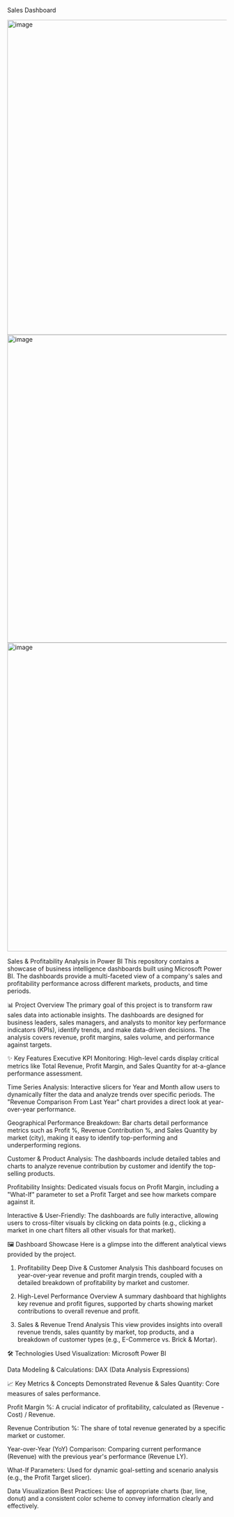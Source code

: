 Sales Dashboard

<img width="1193" height="721" alt="image" src="https://github.com/user-attachments/assets/01263a5d-7441-46db-bee6-054457773425" />

<img width="1166" height="705" alt="image" src="https://github.com/user-attachments/assets/198cafbc-6601-4346-9a8d-80326da80350" />

<img width="1160" height="707" alt="image" src="https://github.com/user-attachments/assets/4f40bdb6-ee12-43fb-be15-a22b7947461a" />

Sales & Profitability Analysis in Power BI
This repository contains a showcase of business intelligence dashboards built using Microsoft Power BI. The dashboards provide a multi-faceted view of a company's sales and profitability performance across different markets, products, and time periods.

📊 Project Overview
The primary goal of this project is to transform raw sales data into actionable insights. The dashboards are designed for business leaders, sales managers, and analysts to monitor key performance indicators (KPIs), identify trends, and make data-driven decisions. The analysis covers revenue, profit margins, sales volume, and performance against targets.

✨ Key Features
Executive KPI Monitoring: High-level cards display critical metrics like Total Revenue, Profit Margin, and Sales Quantity for at-a-glance performance assessment.

Time Series Analysis: Interactive slicers for Year and Month allow users to dynamically filter the data and analyze trends over specific periods. The "Revenue Comparison From Last Year" chart provides a direct look at year-over-year performance.

Geographical Performance Breakdown: Bar charts detail performance metrics such as Profit %, Revenue Contribution %, and Sales Quantity by market (city), making it easy to identify top-performing and underperforming regions.

Customer & Product Analysis: The dashboards include detailed tables and charts to analyze revenue contribution by customer and identify the top-selling products.

Profitability Insights: Dedicated visuals focus on Profit Margin, including a "What-If" parameter to set a Profit Target and see how markets compare against it.

Interactive & User-Friendly: The dashboards are fully interactive, allowing users to cross-filter visuals by clicking on data points (e.g., clicking a market in one chart filters all other visuals for that market).

🖼️ Dashboard Showcase
Here is a glimpse into the different analytical views provided by the project.

1. Profitability Deep Dive & Customer Analysis
This dashboard focuses on year-over-year revenue and profit margin trends, coupled with a detailed breakdown of profitability by market and customer.

2. High-Level Performance Overview
A summary dashboard that highlights key revenue and profit figures, supported by charts showing market contributions to overall revenue and profit.

3. Sales & Revenue Trend Analysis
This view provides insights into overall revenue trends, sales quantity by market, top products, and a breakdown of customer types (e.g., E-Commerce vs. Brick & Mortar).

🛠️ Technologies Used
Visualization: Microsoft Power BI

Data Modeling & Calculations: DAX (Data Analysis Expressions)

📈 Key Metrics & Concepts Demonstrated
Revenue & Sales Quantity: Core measures of sales performance.

Profit Margin %: A crucial indicator of profitability, calculated as (Revenue - Cost) / Revenue.

Revenue Contribution %: The share of total revenue generated by a specific market or customer.

Year-over-Year (YoY) Comparison: Comparing current performance (Revenue) with the previous year's performance (Revenue LY).

What-If Parameters: Used for dynamic goal-setting and scenario analysis (e.g., the Profit Target slicer).

Data Visualization Best Practices: Use of appropriate charts (bar, line, donut) and a consistent color scheme to convey information clearly and effectively.





